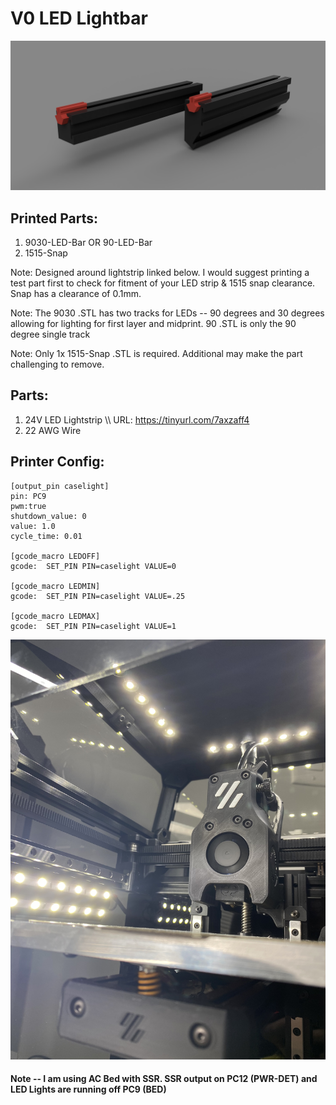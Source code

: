 # V0 LED Lightbar

![Image 1](Images/01.png)

## Printed Parts:
1. 9030-LED-Bar OR 90-LED-Bar
2. 1515-Snap

Note: Designed around lightstrip linked below. I would suggest printing a test part first to check for fitment of your LED strip & 1515 snap clearance. Snap has a clearance of 0.1mm.

Note: The 9030 .STL has two tracks for LEDs -- 90 degrees and 30 degrees allowing for lighting for first layer and midprint. 90 .STL is only the 90 degree single track

Note: Only 1x 1515-Snap .STL is required. Additional may make the part challenging to remove.

## Parts:
1. 24V LED Lightstrip \\\ URL: https://tinyurl.com/7axzaff4
2. 22 AWG Wire

## Printer Config:
```
[output_pin caselight]
pin: PC9
pwm:true
shutdown_value: 0
value: 1.0
cycle_time: 0.01

[gcode_macro LEDOFF]
gcode:  SET_PIN PIN=caselight VALUE=0

[gcode_macro LEDMIN]
gcode:  SET_PIN PIN=caselight VALUE=.25

[gcode_macro LEDMAX]
gcode:  SET_PIN PIN=caselight VALUE=1
```

![Image 1](Images/IMG_8497.jpeg)

#### Note -- I am using AC Bed with SSR. SSR output on PC12 (PWR-DET) and LED Lights are running off PC9 (BED)
